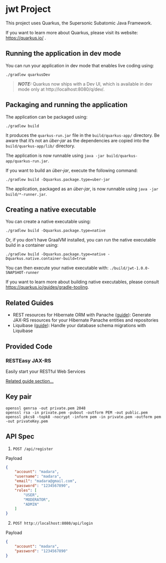 # jwt Project

This project uses Quarkus, the Supersonic Subatomic Java Framework.

If you want to learn more about Quarkus, please visit its website: https://quarkus.io/ .

## Running the application in dev mode

You can run your application in dev mode that enables live coding using:
```shell script
./gradlew quarkusDev
```

> **_NOTE:_**  Quarkus now ships with a Dev UI, which is available in dev mode only at http://localhost:8080/q/dev/.

## Packaging and running the application

The application can be packaged using:
```shell script
./gradlew build
```
It produces the `quarkus-run.jar` file in the `build/quarkus-app/` directory.
Be aware that it’s not an _über-jar_ as the dependencies are copied into the `build/quarkus-app/lib/` directory.

The application is now runnable using `java -jar build/quarkus-app/quarkus-run.jar`.

If you want to build an _über-jar_, execute the following command:
```shell script
./gradlew build -Dquarkus.package.type=uber-jar
```

The application, packaged as an _über-jar_, is now runnable using `java -jar build/*-runner.jar`.

## Creating a native executable

You can create a native executable using: 
```shell script
./gradlew build -Dquarkus.package.type=native
```

Or, if you don't have GraalVM installed, you can run the native executable build in a container using: 
```shell script
./gradlew build -Dquarkus.package.type=native -Dquarkus.native.container-build=true
```

You can then execute your native executable with: `./build/jwt-1.0.0-SNAPSHOT-runner`

If you want to learn more about building native executables, please consult https://quarkus.io/guides/gradle-tooling.

## Related Guides

- REST resources for Hibernate ORM with Panache ([guide](https://quarkus.io/guides/rest-data-panache)): Generate JAX-RS resources for your Hibernate Panache entities and repositories
- Liquibase ([guide](https://quarkus.io/guides/liquibase)): Handle your database schema migrations with Liquibase

## Provided Code

### RESTEasy JAX-RS

Easily start your RESTful Web Services

[Related guide section...](https://quarkus.io/guides/getting-started#the-jax-rs-resources)


## Key pair
```shell
openssl genrsa -out private.pem 2048
openssl rsa -in private.pem -pubout -outform PEM -out public.pem
openssl pkcs8 -topk8 -nocrypt -inform pem -in private.pem -outform pem -out privateKey.pem
```

## API Spec

1. `POST /api/register`

Payload
```json
{
    "account": "madara",
    "username": "madara",
    "email": "madara@gmail.com",
    "password": "1234567890",
    "roles": [
        "USER",
        "MODERATOR",
        "ADMIN"
    ]
}
```

2. `POST http://localhost:8080/api/login`

Payload

```json
{
    "account": "madara",
    "password": "1234567890"
}
```
